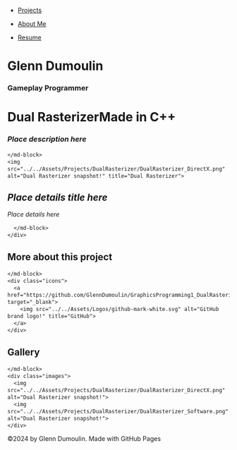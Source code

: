 <link href="../../style.css" rel="stylesheet"/>
<link href="../project-details.css" rel="stylesheet"/>
<script type="module" src="https://md-block.verou.me/md-block.js"></script>

<div class="nav-bar">
  <md-block>

- <a href="../../">Projects</a>
- <a href="../../About/">About Me</a>
- <a href="../../Resume/">Resume</a>

  </md-block>
</div>

<div class="title">
  <md-block>

# Glenn Dumoulin

  </md-block>
  <h3>Gameplay Programmer</h3>
</div>

<div class="content">
  <h1 class="project-title"><span>Dual Rasterizer</span><span>Made in C++</span></h1>
  <div class="intro">
    <md-block>

### _Place description here_

    </md-block>
    <img src="../../Assets/Projects/DualRasterizer/DualRasterizer_DirectX.png" alt="Dual Rasterizer snapshot!" title="Dual Rasterizer">
  </div>
  <div class="details">
    <div>
      <md-block>

## _Place details title here_

_Place details here_

      </md-block>
    </div>
  </div>
  <div class="platforms">
    <md-block>

## More about this project

    </md-block>
    <div class="icons">
      <a href="https://github.com/GlennDumoulin/GraphicsProgramming1_DualRasterizer" target="_blank">
        <img src="../../Assets/Logos/github-mark-white.svg" alt="GitHub brand logo!" title="GitHub">
      </a>
    </div>
  </div>
  <div class="gallery">
    <md-block>

## Gallery

    </md-block>
    <div class="images">
      <img src="../../Assets/Projects/DualRasterizer/DualRasterizer_DirectX.png" alt="Dual Rasterizer snapshot!">
      <img src="../../Assets/Projects/DualRasterizer/DualRasterizer_Software.png" alt="Dual Rasterizer snapshot!">
    </div>
  </div>
</div>

<footer>
  <md-block>

©2024 by Glenn Dumoulin. Made with GitHub Pages

  </md-block>
</footer>

